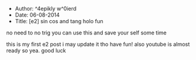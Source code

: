 - Author: ^4epikly w^0ierd
- Date: 06-08-2014
- Title: [e2] sin cos and tang holo fun

no need to no trig you can use this and save your self some time

this is my first e2 post i may update it tho have fun!
also youtube is almost ready so yea. good luck
